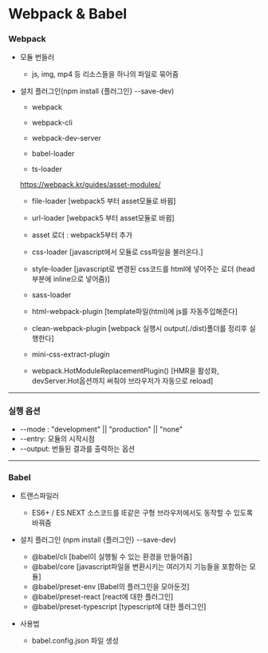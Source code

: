 # Webpack & Babel

### Webpack

-   모듈 번들러

    -   js, img, mp4 등 리소스들을 하나의 파일로 묶어줌

-   설치 플러그인(npm install {플러그인} --save-dev)

    -   webpack
    -   webpack-cli
    -   webpack-dev-server

    -   babel-loader
    -   ts-loader

    https://webpack.kr/guides/asset-modules/

    -   file-loader [webpack5 부터 asset모듈로 바뀜]
    -   url-loader [webpack5 부터 asset모듈로 바뀜]
    -   asset 로더 : webpack5부터 추가

    -   css-loader [javascript에서 모듈로 css파일을 불러온다.]
    -   style-loader [javascript로 변경된 css코드를 html에 넣어주는 로더 (head부분에 inline으로 넣어줌)]
    -   sass-loader

    -   html-webpack-plugin [template파일(html)에 js를 자동주입해준다]
    -   clean-webpack-plugin [webpack 실행시 output(./dist)폴더를 정리후 실행한다]
    -   mini-css-extract-plugin

    -   webpack.HotModuleReplacementPlugin() [HMR을 활성화, devServer.Hot옵션까지 써줘야 브라우저가 자동으로 reload]

---

### 실행 옵션

-   --mode : "development" || "production" || "none"
-   --entry: 모듈의 시작시점
-   --output: 번들된 결과를 출력하는 옵션

---

### Babel

-   트랜스파일러

    -   ES6+ / ES.NEXT 소스코드를 IE같은 구형 브라우저에서도 동작할 수 있도록 바꿔줌

-   설치 플러그인 (npm install {플러그인} --save-dev)

    -   @babel/cli [babel이 실행될 수 있는 환경을 만들어줌]
    -   @babel/core [javascript파일을 변환시키는 여러가지 기능들을 포함하는 모듈]
    -   @babel/preset-env [Babel의 플러그인을 모아둔것]
    -   @babel/preset-react [react에 대한 플러그인]
    -   @babel/preset-typescript [typescript에 대한 플러그인]

-   사용법
    -   babel.config.json 파일 생성
